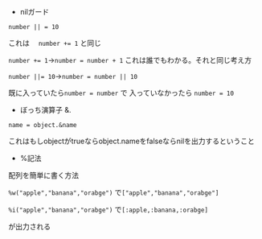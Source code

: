 - nilガード

`number || = 10`

これは　
`number += 1`
と同じ

`number += 1`->`number = number + 1`
これは誰でもわかる。それと同じ考え方

`number ||= 10`->`number = number || 10`


既に入っていたら`number = number` で
入っていなかったら `number = 10`




- ぼっち演算子 &.

`name = object.&name`

これはもしobjectがtrueならobject.nameをfalseならnilを出力するということ

- %記法

配列を簡単に書く方法

`%w("apple","banana","orabge")` で`["apple","banana","orabge"]`

`%i("apple","banana","orabge")` で`[:apple,:banana,:orabge]`

が出力される
